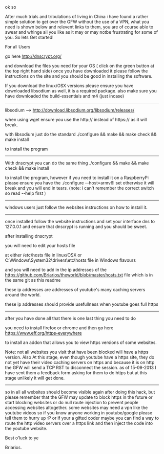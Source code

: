 ok so

After much trials and tribulations of living in China i have found a rather simple solution to get over the GFW
without the use of a VPN, what you need is shown below and relevent links to them, you are of course able to swear and whinge
all you like as it may or may notbe frustrating for some of you. So lets Get started!

For all Users

go here http://dnscrypt.org/

and download the files you need for your OS ( click on the green button at the top right hand side) 
once you have downloaded it please follow the instructions on the site and you should be good in installing the software.

If you download the linux/OSX versions please ensure you have downloaded libsodium as well, it is a required package.
also make sure you have downloaded the build-essentials and m4 (just incase)

-------------------

libsodium --> http://download.libsodium.org/libsodium/releases/

when using wget ensure you use the http:// instead of https:// as it will break.


with libsodium just do the standard ./configure && make && make check && make install 

to install the program

-------------------

With dnscrypt you can do the same thing ./configure && make && make check && make install

to install the program, however if you need to install it on a RaspberryPi please ensure you have the ./configure --host=armv6l set otherwise it will break and you will end in tears. (note: i can't remember the correct switch so read --help first )

-------------------

windows users just follow the websites instructions on how to install it. 

-------------------

once installed follow the website instructions and set your interface dns to 127.0.0.1 and ensure that dnscrypt is running and you should be sweet. 

after installing dnscrypt

you will need to edit your hosts file

at either /etc/hosts file in linux/OSX or C:\Windows\System32\drivers\etc\hosts file in Windows flavours

and you will need to add in the ip addresses of the https://github.com/Briarios/theworld/blob/master/hosts.txt file which is in the same git as this readme

these ip addresses are addresses of youtube's many caching servers around the world. 

these ip addresses should provide usefullness when youtube goes full https

------------------

after you have done all that there is one last thing you need to do 

you need to install firefox or chrome and then go here https://www.eff.org/https-everywhere

to install an addon that allows you to view https versions of some websites. 

Note: not all websites you visit that have been blocked will have a https version. Also At this stage, even though youtube have a https site, they do not yet have their video caching servers on https and because it is on http the GFW will send a TCP RST to disconnect the session. as of 15-09-2013 I have sent them a feedback form asking for them to do https but at this stage unlikely it will get done. 

-------------------

so in all all websites should become visible again after doing this hack, but please remember that the GFW may update to block https in the future or start blocking websites or do null route injection to prevent people accessing websites altogether. some websites may need a vpn like the youtube videos so if you know anyone working in youtube/google please tell them to hurry up :P or if your a gifted coder maybe you can find a way to route the http video servers over a https link and then inject the code into the youtube website. 

Best o'luck to ye

Briarios.

